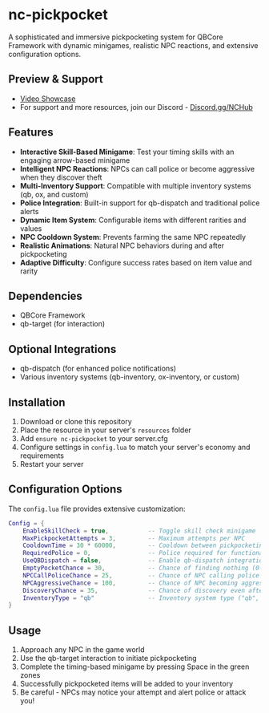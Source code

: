# nc-pickpocket

A sophisticated and immersive pickpocketing system for QBCore Framework with dynamic minigames, realistic NPC reactions, and extensive configuration options.

## Preview & Support

- [Video Showcase](https://youtube.com/soon)
- For support and more resources, join our Discord - [Discord.gg/NCHub](https://discord.gg/NCHub)

## Features

- **Interactive Skill-Based Minigame**: Test your timing skills with an engaging arrow-based minigame
- **Intelligent NPC Reactions**: NPCs can call police or become aggressive when they discover theft
- **Multi-Inventory Support**: Compatible with multiple inventory systems (qb, ox, and custom)
- **Police Integration**: Built-in support for qb-dispatch and traditional police alerts
- **Dynamic Item System**: Configurable items with different rarities and values
- **NPC Cooldown System**: Prevents farming the same NPC repeatedly
- **Realistic Animations**: Natural NPC behaviors during and after pickpocketing
- **Adaptive Difficulty**: Configure success rates based on item value and rarity

## Dependencies

- QBCore Framework
- qb-target (for interaction)

## Optional Integrations

- qb-dispatch (for enhanced police notifications)
- Various inventory systems (qb-inventory, ox-inventory, or custom)

## Installation

1. Download or clone this repository
2. Place the resource in your server's `resources` folder
3. Add `ensure nc-pickpocket` to your server.cfg
4. Configure settings in `config.lua` to match your server's economy and requirements
5. Restart your server

## Configuration Options

The `config.lua` file provides extensive customization:

```lua
Config = {
    EnableSkillCheck = true,           -- Toggle skill check minigame
    MaxPickpocketAttempts = 3,         -- Maximum attempts per NPC
    CooldownTime = 30 * 60000,         -- Cooldown between pickpocketing the same NPC
    RequiredPolice = 0,                -- Police required for functionality
    UseQBDispatch = false,             -- Enable qb-dispatch integration
    EmptyPocketChance = 30,            -- Chance of finding nothing (0-100)
    NPCCallPoliceChance = 25,          -- Chance of NPC calling police on failure
    NPCAggressiveChance = 100,         -- Chance of NPC becoming aggressive
    DiscoveryChance = 35,              -- Chance of discovery even after success
    InventoryType = "qb"               -- Inventory system type ("qb", "ox", "custom")
}
```

## Usage

1. Approach any NPC in the game world
2. Use the qb-target interaction to initiate pickpocketing
3. Complete the timing-based minigame by pressing Space in the green zones
4. Successfully pickpocketed items will be added to your inventory
5. Be careful - NPCs may notice your attempt and alert police or attack you!
